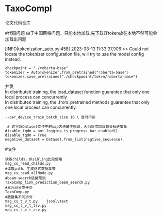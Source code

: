 # TaxoCompl
论文代码仓库

#代码问题
由于中国网络问题，只能本地加载,先下载好token放在本地不然可能会加载出问题

[INFO|tokenization_auto.py:458] 2023-03-13 11:33:37,906 >> Could not locate the tokenizer configuration file, will try to use the model config instead.

```
checkpoint = "./roberta-base"
tokenizer = AutoTokenizer.from_pretrained("roberta-base")
tokenizer.save_pretrained("./checkpooint/token/roberta-base")
```

并发  
In distributed training, the load_dataset function guarantee that only one local process can concurrently   
In distributed training, the .from_pretrained methods guarantee that only one local process can concurrently. 
```
--per_device_train_batch_size 16 \ 暂时不用
```
```
 # 这里将Dataset文件中的map方法属性修改，因为每次加载都会有进度条
disable_tqdm = not logging.is_progress_bar_enabled()
disable_tqdm = True
negative_dataset = Dataset.from_list(negtive_sequence)
```

#文件
```
读取childs，供sibling比较使用
mag_cs_read_childs.py
#读取path、生成格式数据集等
mag_cs_read_allNode.py
#beam-search链接预测
TaxoComp_link_prediction_beam_search.py
#三元组分类任务
TaxoComp.py
#数据集不同拆分
mag_cs_t_v_t.py    jsonl\text
mag_cs_t_v_t_tsv.py
mag_cs_t_v_t_csv.py

```
